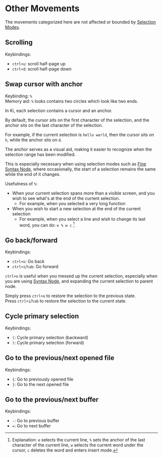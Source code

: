 # Other Movements

The movements categorized here are not affected or bounded by [Selection Modes](./selection-modes/index.md).

## Scrolling

Keybindings:

- `ctrl+u`: scroll half-page up
- `ctrl+d`: scroll half-page down

## Swap cursor with anchor

Keybinding: `%`  
Memory aid: `%` looks contains two circles which look like two ends.

In Ki, each selection contains a cursor and an anchor.

By default, the cursor sits on the first character of the selection, and the anchor sits on the last character of the selection.

For example, if the current selection is `hello world`, then the cursor sits on `h`, while the anchor sits on `d`.

The anchor serves as a visual aid, making it easier to recognize when the selection range has been modified.

This is especially necessary when using selection modes such as [Fine Syntax Node](./selection-modes/syntax-node-based.md#fine-syntax-node), where occasionally, the start of a selection remains the same while the end of it changes.

Usefulness of `%`:

- When your current selection spans more than a visible screen, and you wish to see what's at the end of the current selection.
  - For example, when you selected a very long function
- When you wish to start a new selection at the end of the current selection
  - For example, when you select a line and wish to change its last word, you can do: `e % w c` [^1]

[^1]: Explanation: `e` selects the current line, `%` sets the anchor of the last character of the current line, `w` selects the current word under the cursor, `c` deletes the word and enters insert mode.

## Go back/forward

Keybindings:

- `ctrl+o`: Go back
- `ctrl+i`/`tab`: Go forward

`ctrl+o` is useful when you messed up the current selection, especially when you are
using [Syntax Node](./selection-modes/syntax-node-based.md#syntax-node), and
expanding the current selection to parent node.

Simply press `ctrl+o` to restore the selection to the previous state.  
Press `ctrl+i`/`tab` to restore the selection to the current state.

## Cycle primary selection

Keybindings:

- `(`: Cycle primary selection (backward)
- `)`: Cycle primary selection (forward)

## Go to the previous/next opened file

Keybindings:

- `{`: Go to previously opened file
- `}`: Go to the next opened file

## Go to the previous/next buffer

Keybindings:

- `-`: Go to previous buffer
- `=`: Go to next buffer
